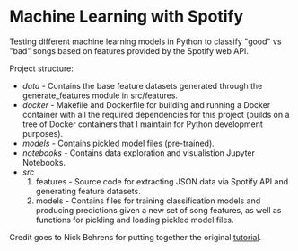 # Machine Learning with Spotify

Testing different machine learning models in Python to classify "good" vs "bad" songs based on features provided by the Spotify web API.


Project structure:
* _data_ - Contains the base feature datasets generated through the generate_features module in src/features.
* _docker_ - Makefile and Dockerfile for building and running a Docker container with all the required dependencies for this project (builds on a tree of Docker containers that I maintain for Python development purposes).
* _models_ - Contains pickled model files (pre-trained).
* _notebooks_ - Contains data exploration and visualistion Jupyter Notebooks.
* _src_
    1. features - Source code for extracting JSON data via Spotify API and generating feature datasets.
    1. models - Contains files for training classification models and producing predictions given a new set of song features, as well as functions for pickling and loading pickled model files.

Credit goes to Nick Behrens for putting together the original [tutorial].

[tutorial]: https://towardsdatascience.com/making-your-own-discover-weekly-f1ac7546fedb